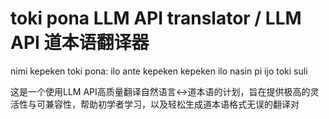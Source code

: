 # toki pona LLM API translator / LLM API 道本语翻译器

nimi kepeken toki pona: ilo ante kepeken kepeken ilo nasin pi ijo toki suli

这是一个使用LLM API高质量翻译自然语言↔道本语的计划，旨在提供极高的灵活性与可兼容性，帮助初学者学习，以及轻松生成道本语格式无误的翻译对
